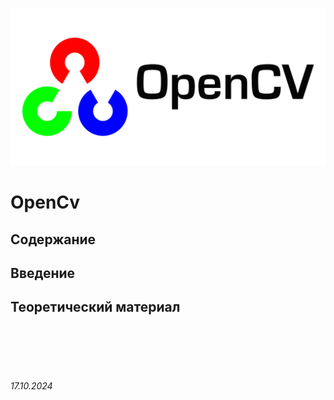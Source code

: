 ![OpenCV](../assets/opencv-logo.png)

# **OpenCv**

## Содержание

## Введение

## Теоретический материал



<br><br>
<br><br>

###### 17.10.2024
